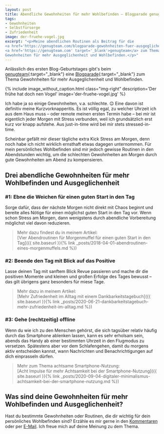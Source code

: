 ```yaml
---
layout: post
title: Abendliche Gewohnheiten für mehr Wohlbefinden – Blogparade genugteam.com
tags:
- Gewohnheiten
- Selbstfürsorge
- Zufriedenheit
image: der-fruehe-vogel.jpg
excerpt: "<p>Meine abendlichen Routinen als Beitrag für die
<a href='https://genugteam.com/blogparade-gewohnheiten-fuer-ausgeglichenheit-und-wohlbefinden' target='_blank'>Blogparade</a> vom
<a href='https://genugteam.com' target='_blank'>genugteam</a> zum Thema
Gewohnheiten für mehr Ausgeglichenheit und Wohlbefinden.</p>"
---
```


Anlässlich des ersten Blog-Geburtstages gibt's beim
[genugteam](https://genugteam.com){:target="\_blank"} eine
[Blogparade](https://genugteam.com/blogparade-gewohnheiten-fuer-ausgeglichenheit-und-wohlbefinden/){:target="\_blank"} zum Thema Gewohnheiten für mehr Ausgeglichenheit und
Wohlbefinden.

{% include image_without_caption.html
  class="img-right"
  description='Der frühe hat doch nen Vogel'
  image='der-fruehe-vogel.jpg'
%}

Ich habe ja so einige Gewohnheiten, v.a. schlechte. 😉 Eine davon ist definitiv
meine Kurzvorknapperitis. Es ist völlig egal, zu welcher Uhrzeit ich aus dem
Haus muss – oder remote meinen ersten Termin habe – bei mir ist eigentlich jeder
Morgen mit Stress verbunden, weil ich grundsätzlich erst kurz vor knapp
aufstehe. Aus just-in-time wird bei mir stets stressed-in-time.

Scheinbar gefällt mir dieser tägliche extra Kick Stress am Morgen, denn noch
habe ich nicht wirklich ernsthaft etwas dagegen unternommen. Für mein
persönliches Wohlbefinden sind mir jedoch gewisse Routinen in den Abendstunden
wichtig, um die schlechten Gewohnheiten am Morgen durch gute Gewohnheiten am
Abend zu kompensieren.

## Drei abendliche Gewohnheiten für mehr Wohlbefinden und Ausgeglichenheit

### #1: Ebne die Weichen für einen guten Start in den Tag

Sorge dafür, dass der nächste Morgen nicht direkt mit Chaos beginnt und bereite
alles Nötige für einen möglichst guten Start in den Tag vor. Wenn schon Stress
am Morgen, dann wenigstens durch abendliche Vorbereitung möglichst viel davon
reduzieren.

> Mehr dazu findest du in meinem Artikel:<br/>
> [Vier Abendroutinen für Morgenmuffel für einen guten Start in den Tag]({{ site.baseurl }}{% link _posts/2018-04-01-abendroutinen-eines-morgenmuffels.md %})

### #2: Beende den Tag mit Blick auf das Positive

Lasse deinen Tag mit sanftem Blick Revue passieren und mache dir die positiven
Momente und kleinen und großen Erfolge des Tages bewusst – das gilt übrigens
ganz besonders für miese Tage.

> Mehr dazu in meinem Artikel:<br/>
> [Mehr Zufriedenheit im Alltag mit einem Dankbarkeitstagebuch]({{ site.baseurl }}{% link _posts/2020-06-21-dankbarkeitstagebuch-mehr-zufriedenheit-im-alltag.md %})<br/>

### #3: Gehe (rechtzeitig) offline

Wenn du wie ich zu den Menschen gehörst, die sich tagsüber relativ häufig durch
das Smartphone ablenken lassen, kann es sehr erholsam sein, abends das Handy ab
einer bestimmten Uhrzeit in den Flugmodus zu versetzen. Spätestens aber vor dem
Schlafengehen, damit du morgens aktiv entscheiden kannst, wann Nachrichten und
Benachrichtigungen auf dich einprasseln dürfen.

> Mehr zum Thema achtsame Smartphone-Nutzung:<br/>
> [Acht Impulse für mehr Achtsamkeit bei der Smartphone-Nutzung]({{ site.baseurl }}{% link _posts/2020-09-04-digitaler-minimalismus-achtsamkeit-bei-der-smartphone-nutzung.md %})

## Was sind deine Gewohnheiten für mehr Wohlbefinden und Ausgeglichenheit?

Hast du bestimmte Gewohnheiten oder Routinen, die dir wichtig für dein
persönliches Wohlbefinden sind? Erzähle es mir gerne in den
[Kommentaren](#new-comment) oder per [E-Mail](mailto:hallo@fraulyoner.de). Ich
freue mich auf deine Meinung zu dem Thema.
